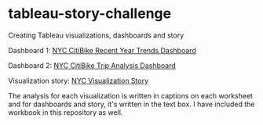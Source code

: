 # tableau-story-challenge
Creating Tableau visualizations, dashboards and story

Dashboard 1: [NYC CitiBike Recent Year Trends Dashboard](https://public.tableau.com/views/NYCCitiBikeRecentYearTrendsDashboard/NYCCitiBikeRecentYearsTrendsDashboardfor2022-2023?:language=en-US&publish=yes&:sid=&:display_count=n&:origin=viz_share_link)

Dashboard 2: [NYC CitiBike Trip Analysis Dashboard](https://public.tableau.com/views/NYCCitiBikeTripAnalysisDashboard/NYCCitiBikeTripAnalysisDashboard?:language=en-US&publish=yes&:sid=&:display_count=n&:origin=viz_share_link)

Visualization story: [NYC Visualization Story](https://public.tableau.com/views/NYCVisualizationStory/NYCCitiBikeVisualisationStory?:language=en-US&publish=yes&:sid=&:display_count=n&:origin=viz_share_link)

The analysis for each visualization is written in captions on each worksheet and for dashboards and story, it's written in the text box. I have included the workbook in this repository as well.

